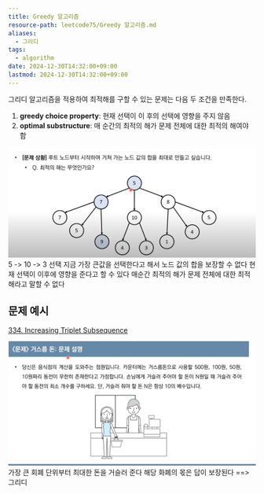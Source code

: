 ```yaml
---
title: Greedy 알고리즘
resource-path: leetcode75/Greedy 알고리즘.md
aliases:
  - 그리디
tags:
  - algorithm
date: 2024-12-30T14:32:00+09:00
lastmod: 2024-12-30T14:32:00+09:00
---
```

그리디 알고리즘을 적용하여 최적해를 구할 수 있는 문제는 다음 두 조건을 만족한다.
1. **greedy choice property**: 현재 선택이 이 후의 선택에 영향을 주지 않음
2. **optimal substructure**: 매 순간의 최적의 해가 문제 전체에 대한 최적의 해여야 함

![image 20231220052551](../08.media/20231220052551.png)
5 -> 10 -> 3 선택
지금 가장 큰값을 선택한다고 해서 노드 값의 합을 보장할 수 없다
현재 선택이 이후에 영향을 준다고 할 수 있다
매순간 최적의 해가 문제 전체에 대한 최적해라고 말할 수 없다



## 문제 예시
[334. Increasing Triplet Subsequence](334.%20Increasing%20Triplet%20Subsequence.md)

![Pasted image 20231220053453](../08.media/20231220053453.png)
가장 큰 회폐 단위부터 최대한 돈을 거슬러 준다 해당 화폐의 몫은 답이 보장된다 ==> 그리디